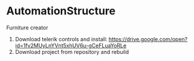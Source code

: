 # AutomationStructure
Furniture creator

1. Download telerik controls and install: https://drive.google.com/open?id=1fv2MUyLnYVnt5xhUV6u-gCeFLuaYoRLe
2. Download project from repository and rebuild
